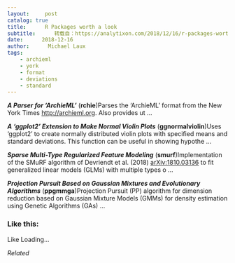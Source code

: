 ```yaml
---
layout:     post
catalog: true
title:      R Packages worth a look
subtitle:      转载自：https://analytixon.com/2018/12/16/r-packages-worth-a-look-1368/
date:      2018-12-16
author:      Michael Laux
tags:
    - archieml
    - york
    - format
    - deviations
    - standard
---
```


***A Parser for ‘ArchieML’*** (**rchie**)Parses the ‘ArchieML’ format from the New York Times <http://archieml.org>. Also provides ut …

***A ‘ggplot2’ Extension to Make Normal Violin Plots*** (**ggnormalviolin**)Uses ‘ggplot2’ to create normally distributed violin plots with specified means and standard deviations. This function can be useful in showing hypothe …

***Sparse Multi-Type Regularized Feature Modeling*** (**smurf**)Implementation of the SMuRF algorithm of Devriendt et al. (2018) <arXiv:1810.03136> to fit generalized linear models (GLMs) with multiple types o …

***Projection Pursuit Based on Gaussian Mixtures and Evolutionary Algorithms*** (**ppgmmga**)Projection Pursuit (PP) algorithm for dimension reduction based on Gaussian Mixture Models (GMMs) for density estimation using Genetic Algorithms (GAs) …





### Like this:

Like Loading...


*Related*

